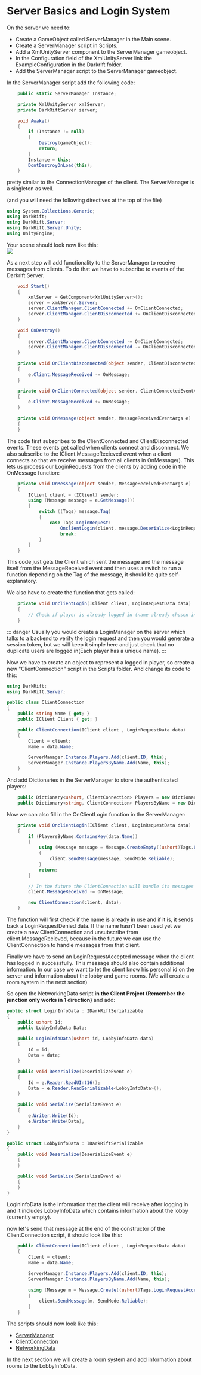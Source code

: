 # Server Basics and Login System
On the server we need to:
- Create a GameObject called ServerManager in the Main scene.
- Create a ServerManager script in Scripts.
- Add a XmlUnityServer component to the ServerManager gameobject.
- In the Configuration field of the XmlUnityServer link the ExampleConfiguration in the Darkrift folder.
- Add the ServerManager script to the ServerManager gameobject.

In the ServerManager script add the following code:

```csharp
    public static ServerManager Instance;

    private XmlUnityServer xmlServer;
    private DarkRiftServer server;

    void Awake()
    {
        if (Instance != null)
        {
            Destroy(gameObject);
            return;
        }
        Instance = this;
        DontDestroyOnLoad(this);
    }
```
pretty similar to the ConnectionManager of the client. The ServerManager is a singleton as well.

(and you will need the following directives at the top of the file)
```csharp
using System.Collections.Generic;
using DarkRift;
using DarkRift.Server;
using DarkRift.Server.Unity;
using UnityEngine;
```

Your scene should look now like this:\
![](../img/login2-server-scene.png)


As a next step will add functionality to the ServerManager to receive messages from clients. To do that we have to subscribe to events of the Darkrift Server.
```csharp
    void Start()
    {
        xmlServer = GetComponent<XmlUnityServer>();
        server = xmlServer.Server;
        server.ClientManager.ClientConnected += OnClientConnected;
        server.ClientManager.ClientDisconnected += OnClientDisconnected;
    }

    void OnDestroy()
    {
        server.ClientManager.ClientConnected -= OnClientConnected;
        server.ClientManager.ClientDisconnected -= OnClientDisconnected;
    }

    private void OnClientDisconnected(object sender, ClientDisconnectedEventArgs e)
    {
        e.Client.MessageReceived -= OnMessage;
    }

    private void OnClientConnected(object sender, ClientConnectedEventArgs e)
    {
        e.Client.MessageReceived += OnMessage;
    }

    private void OnMessage(object sender, MessageReceivedEventArgs e)
    {
    }
```

The code first subscribes to the ClientConnected and ClientDisconnected events. These events get called when clients connect and disconnect. We also subscribe to the IClient.MessageRecieved event when a client connects so that we receive messages from all clients in OnMessage(). This lets us process our LoginRequests from the clients by adding code in the OnMessage function:

```csharp
    private void OnMessage(object sender, MessageReceivedEventArgs e)
    {
        IClient client = (IClient) sender;
        using (Message message = e.GetMessage())
        {
            switch ((Tags) message.Tag)
            {
                case Tags.LoginRequest:
                    OnclientLogin(client, message.Deserialize<LoginRequestData>());
                    break;
            }
        }
    }
```
This code just gets the Client which sent the message and the message itself from the MessageReceived event and then uses a switch to run a function depending on the Tag of the message, it should be quite self-explanatory.


We also have to create the function that gets called:
```csharp
    private void OnclientLogin(IClient client, LoginRequestData data)
    {
        // Check if player is already logged in (name already chosen in our case) and if not create a new object to represent a logged in client.
    }
```

::: danger 
Usually you would create a LoginManager on the server which talks to a backend to verify the login request and then you would generate a session token, but we will keep it simple here and just check that no duplicate users are logged in(Each player has a unique name).
:::

Now we have to create an object to represent a logged in player, so create a new "ClientConnection" script in the Scripts folder. And change its code to this:
```csharp
using DarkRift;
using DarkRift.Server;

public class ClientConnection
{
    public string Name { get; }
    public IClient Client { get; }

    public ClientConnection(IClient client , LoginRequestData data)
    {
        Client = client;
        Name = data.Name;

        ServerManager.Instance.Players.Add(client.ID, this);
        ServerManager.Instance.PlayersByName.Add(Name, this);
    }
```

And add Dictionaries in the ServerManager to store the authenticated players:
```csharp
    public Dictionary<ushort, ClientConnection> Players = new Dictionary<ushort, ClientConnection>();
    public Dictionary<string, ClientConnection> PlayersByName = new Dictionary<string, ClientConnection>();
```

Now we can also fill in the OnClientLogin function in the ServerManager:
```csharp
    private void OnclientLogin(IClient client, LoginRequestData data)
    {
        if (PlayersByName.ContainsKey(data.Name))
        {
            using (Message message = Message.CreateEmpty((ushort)Tags.LoginRequestDenied))
            {
                client.SendMessage(message, SendMode.Reliable);
            }
            return;
        }

        // In the future the ClientConnection will handle its messages
        client.MessageReceived -= OnMessage;

        new ClientConnection(client, data);
    }
```
The function will first check if the name is already in use and if it is, it sends back a LoginRequestDenied data.
If the name hasn't been used yet we create a new ClientConnection and unsubscribe from client.MessageRecieved, because in the future we can use the ClientConnection to handle messages from that client.

Finally we have to send an LoginRequestAccepted message when the client has logged in successfully. This message should also contain additional information. In our case we want to let the client know his personal id on the server and information about the lobby and game rooms. (We will create a room system in the next section)

So open the NetworkingData script **in the Client Project (Remember the junction only works in 1 direction)** and add:
```csharp
public struct LoginInfoData : IDarkRiftSerializable
{
    public ushort Id;
    public LobbyInfoData Data;

    public LoginInfoData(ushort id, LobbyInfoData data)
    {
        Id = id;
        Data = data;
    }

    public void Deserialize(DeserializeEvent e)
    {
        Id = e.Reader.ReadUInt16();
        Data = e.Reader.ReadSerializable<LobbyInfoData>();
    }

    public void Serialize(SerializeEvent e)
    {
        e.Writer.Write(Id);
        e.Writer.Write(Data);
    }
}

public struct LobbyInfoData : IDarkRiftSerializable
{
    public void Deserialize(DeserializeEvent e)
    {
    }

    public void Serialize(SerializeEvent e)
    {
    }
}
```

LoginInfoData is the information that the client will receive after logging in and it includes LobbyInfoData which contains information about the lobby (currently empty).

now let's send that message at the end of the constructor of the ClientConnection script, it should look like this:
```csharp
    public ClientConnection(IClient client , LoginRequestData data)
    {
        Client = client;
        Name = data.Name;

        ServerManager.Instance.Players.Add(client.ID, this);
        ServerManager.Instance.PlayersByName.Add(Name, this);

        using (Message m = Message.Create((ushort)Tags.LoginRequestAccepted, new LoginInfoData(client.ID, new LobbyInfoData())))
        {
            client.SendMessage(m, SendMode.Reliable);
        }
    }
```

The scripts should now look like this:
- [ServerManager](https://github.com/LukeStampfli/EmbeddedFPSExample/tree/master/gists/login2-ServerManager.cs)
- [ClientConnection](https://github.com/LukeStampfli/EmbeddedFPSExample/tree/master/gists/login2-ClientConnection.cs)
- [NetworkingData](https://github.com/LukeStampfli/EmbeddedFPSExample/tree/master/gists/login2-NetworkingData.cs)

In the next section we will create a room system and add information about rooms to the LobbyInfoData.